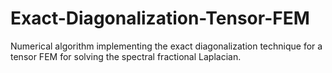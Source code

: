 # Exact-Diagonalization-Tensor-FEM
Numerical algorithm implementing the exact diagonalization technique for a tensor FEM for solving the spectral fractional Laplacian.
